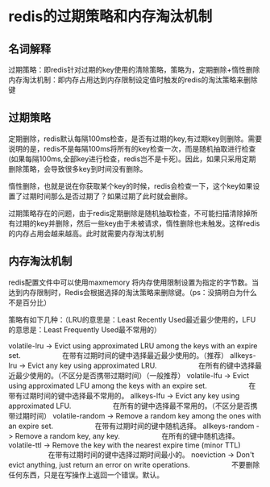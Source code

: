 # redis的过期策略和内存淘汰机制

## 名词解释

过期策略：即redis针对过期的key使用的清除策略，策略为，定期删除+惰性删除
内存淘汰机制：即内存占用达到内存限制设定值时触发的redis的淘汰策略来删除键

## 过期策略

定期删除，redis默认每隔100ms检查，是否有过期的key,有过期key则删除。需要说明的是，redis不是每隔100ms将所有的key检查一次，而是随机抽取进行检查(如果每隔100ms,全部key进行检查，redis岂不是卡死)。因此，如果只采用定期删除策略，会导致很多key到时间没有删除。

惰性删除，也就是说在你获取某个key的时候，redis会检查一下，这个key如果设置了过期时间那么是否过期了？如果过期了此时就会删除。

过期策略存在的问题，由于redis定期删除是随机抽取检查，不可能扫描清除掉所有过期的key并删除，然后一些key由于未被请求，惰性删除也未触发。这样redis的内存占用会越来越高。此时就需要内存淘汰机制

## 内存淘汰机制

redis配置文件中可以使用maxmemory <bytes>将内存使用限制设置为指定的字节数。当达到内存限制时，Redis会根据选择的淘汰策略来删除键。（ps：没搞明白为什么不是百分比）

策略有如下几种：（LRU的意思是：Least Recently Used最近最少使用的，LFU的意思是：Least Frequently Used最不常用的）

volatile-lru -> Evict using approximated LRU among the keys with an expire set.
                    在带有过期时间的键中选择最近最少使用的。（推荐）
allkeys-lru -> Evict any key using approximated LRU.
                    在所有的键中选择最近最少使用的。（不区分是否携带过期时间）（一般推荐）
volatile-lfu -> Evict using approximated LFU among the keys with an expire set.
                    在带有过期时间的键中选择最不常用的。
allkeys-lfu -> Evict any key using approximated LFU.
                    在所有的键中选择最不常用的。（不区分是否携带过期时间）
volatile-random -> Remove a random key among the ones with an expire set.
                    在带有过期时间的键中随机选择。
allkeys-random -> Remove a random key, any key.
                    在所有的键中随机选择。
volatile-ttl -> Remove the key with the nearest expire time (minor TTL)
                    在带有过期时间的键中选择过期时间最小的。
noeviction -> Don't evict anything, just return an error on write operations.
                    不要删除任何东西，只是在写操作上返回一个错误。默认。
